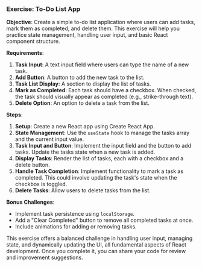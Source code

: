 ### Exercise: To-Do List App

**Objective**: Create a simple to-do list application where users can add tasks, mark them as completed, and delete them. This exercise will help you practice state management, handling user input, and basic React component structure.

**Requirements**:

1. **Task Input**: A text input field where users can type the name of a new task.
2. **Add Button**: A button to add the new task to the list.
3. **Task List Display**: A section to display the list of tasks.
4. **Mark as Completed**: Each task should have a checkbox. When checked, the task should visually appear as completed (e.g., strike-through text).
5. **Delete Option**: An option to delete a task from the list.

**Steps**:

1. **Setup**: Create a new React app using Create React App.
2. **State Management**: Use the `useState` hook to manage the tasks array and the current input value.
3. **Task Input and Button**: Implement the input field and the button to add tasks. Update the tasks state when a new task is added.
4. **Display Tasks**: Render the list of tasks, each with a checkbox and a delete button.
5. **Handle Task Completion**: Implement functionality to mark a task as completed. This could involve updating the task's state when the checkbox is toggled.
6. **Delete Tasks**: Allow users to delete tasks from the list.

**Bonus Challenges**:

- Implement task persistence using `localStorage`.
- Add a "Clear Completed" button to remove all completed tasks at once.
- Include animations for adding or removing tasks.

This exercise offers a balanced challenge in handling user input, managing state, and dynamically updating the UI, all fundamental aspects of React development. Once you complete it, you can share your code for review and improvement suggestions.